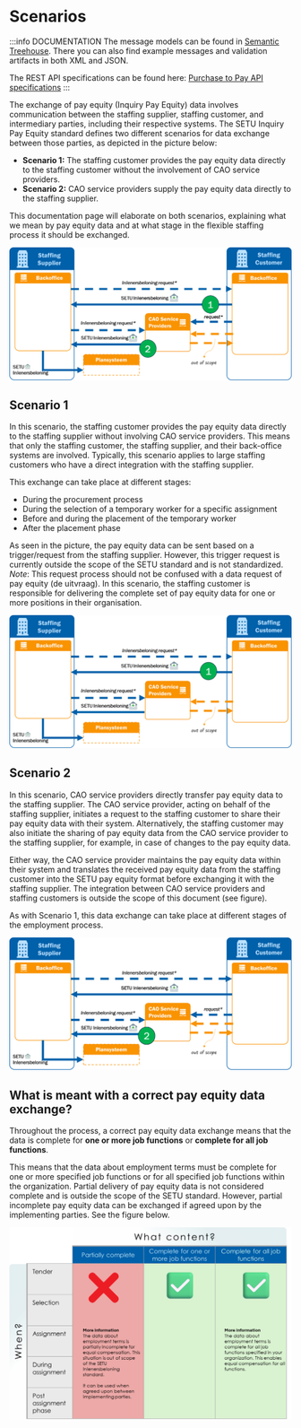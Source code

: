 # Scenarios

:::info DOCUMENTATION
The message models can be found in [Semantic Treehouse](https://setu.semantic-treehouse.nl/specifications). There you can also find example messages and validation artifacts in both XML and JSON.

The REST API specifications can be found here: [Purchase to Pay API specifications](../api/oas-gelijkwaardige-beloning.mdx)
:::

The exchange of pay equity (Inquiry Pay Equity) data involves communication between the staffing supplier, staffing customer, and intermediary parties, including their respective systems. The SETU Inquiry Pay Equity standard defines two different scenarios for data exchange between those parties, as depicted in the picture below:

* **Scenario 1:** The staffing customer provides the pay equity data directly to the staffing customer without the involvement of CAO service providers.
* **Scenario 2:** CAO service providers supply the pay equity data directly to the staffing supplier.

This documentation page will elaborate on both scenarios, explaining what we mean by pay equity data and at what stage in the flexible staffing process it should be exchanged.

![Inquiry Pay Equity scenarios](../../static/img/Inlenersbeloning%20scenarios.png)


## Scenario 1

In this scenario, the staffing customer provides the pay equity data directly to the staffing supplier without involving CAO service providers. This means that only the staffing customer, the staffing supplier, and their back-office systems are involved. Typically, this scenario applies to large staffing customers who have a direct integration with the staffing supplier.

This exchange can take place at different stages:

* During the procurement process
* During the selection of a temporary worker for a specific assignment
* Before and during the placement of the temporary worker
* After the placement phase

As seen in the picture, the pay equity data can be sent based on a trigger/request from the staffing supplier. However, this trigger request is currently outside the scope of the SETU standard and is not standardized. *Note*: This request process should not be confused with a data request of pay equity (de uitvraag). In this scenario, the staffing customer is responsible for delivering the complete set of pay equity data for one or more positions in their organisation.

![scenario 1](../../static/img/Scenario%201%20inlenersbeloning.png)

## Scenario 2

In this scenario, CAO service providers directly transfer pay equity data to the staffing supplier. The CAO service provider, acting on behalf of the staffing supplier, initiates a request to the staffing customer to share their pay equity data with their system. Alternatively, the staffing customer may also initiate the sharing of pay equity data from the CAO service provider to the staffing supplier, for example, in case of changes to the pay equity data.

Either way, the CAO service provider maintains the pay equity data within their system and translates the received pay equity data from the staffing customer into the SETU pay equity format before exchanging it with the staffing supplier. The integration between CAO service providers and staffing customers is outside the scope of this document (see figure).

As with Scenario 1, this data exchange can take place at different stages of the employment process.

![scenario 2](../../static/img/Scenario%202.png)

## What is meant with a correct pay equity data exchange?

Throughout the process, a correct pay equity data exchange means that the data is complete for **one or more job functions** or **complete for all job functions**. 

This means that the data about employment terms must be complete for one or more specified job functions or for all specified job functions within the organization. Partial delivery of pay equity data is not considered complete and is outside the scope of the SETU standard. However, partial incomplete pay equity data can be exchanged if agreed upon by the implementing parties. See the figure below. 

![when and what](../../static/img/When%20and%20what%20inlenersbeloning.png)